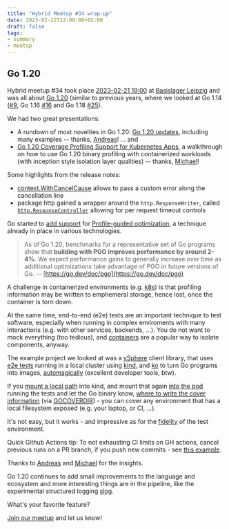 ```yaml
---
title: "Hybrid Meetup #34 wrap-up"
date: 2023-02-22T12:00:00+02:00
draft: false
tags:
- summary
- meetup
---
```


## Go 1.20

Hybrid meetup #34 took place [2023-02-21
19:00](https://www.meetup.com/leipzig-golang/events/290666161/) at [Basislager
Leipzig](https://www.basislager.co/) and was all about [Go
1.20](https://tip.golang.org/doc/go1.20) (similar to previous years, where we
looked at Go 1.14 ([#9](https://golangleipzig.space/posts/meetup-9-wrapup/), Go
1.16 [#16](https://golangleipzig.space/posts/meetup-16-wrapup/) and Go 1.18
[#25](https://golangleipzig.space/posts/meetup-25-wrapup/)).

We had two great presentations:

* A rundown of most novelties in Go 1.20: [Go 1.20
  updates](https://gist.github.com/klingtnet/0b5fd6cd742fe030115d3cc10776531f), including many examples -- thanks, [Andreas](https://www.klingt.net/)! ... and
* [Go 1.20 Coverage Profiling Support for Kubernetes Apps](https://www.mgasch.com/2023/02/go-e2e/), a walkthrough on how to use Go 1.20 binary profiling with containerized workloads (with inception style isolation layer qualities) -- thanks, [Michael](https://twitter.com/embano1)!

Some highlights from the release notes:

* [context.WithCancelCause](https://pkg.go.dev/context@master#WithCancelCause) allows to pass a custom error along the cancellation line
* package http gained a wrapper around the `http.ResponseWriter`, called [`http.ResponseController`](https://pkg.go.dev/net/http#ResponseController) allowing for per request timeout controls

Go started to [add support](https://go.dev/doc/pgo) for [Profile-guided optimization](https://en.wikipedia.org/wiki/Profile-guided_optimization), a technique already in place in various technologies.

> As of Go 1.20, benchmarks for a representative set of Go programs show that
> **building with PGO improves performance by around 2-4%**. We expect performance
> gains to generally increase over time as additional optimizations take
> advantage of PGO in future versions of Go. -- [https://go.dev/doc/pgo](https://go.dev/doc/pgo)

A challenge in containerized environments (e.g. [k8s](https://kubernetes.io/))
is that profiling information may be written to emphemeral storage, hence lost,
once the container is torn down.

At the same time, end-to-end (e2e) tests are an important technique to test
software, especially when running in complex enviroments with many interactions
(e.g. with other services, backends, ...). You do not want to mock everything (too tedious), and
[containers](https://cloud.google.com/learn/what-are-containers) are a popular way to isolate components, anyway.

The example project we looked at was a [vSphere](https://github.com/embano1/vsphere) client
library, that uses [e2e
tests](https://github.com/embano1/vsphere/blob/main/.github/workflows/e2e.yaml)
running in a local cluster using [kind](https://kind.sigs.k8s.io/), and
[ko](https://github.com/ko-build/ko) to turn Go programs into images,
[automagically](https://ko.build/) (excellent developer tools, btw).

If you [mount a local
path](https://github.com/embano1/vsphere/blob/545c3a4658b945fcaa1fef4b815cf7e92079fb9f/.github/workflows/e2e.yaml#L57-L68)
into kind, and mount that again [into the
pod](https://github.com/embano1/vsphere/blob/545c3a4658b945fcaa1fef4b815cf7e92079fb9f/test/client_test.go#L221-L231)
running the tests and let the Go binary know, [where to write the cover
information](https://github.com/embano1/vsphere/blob/545c3a4658b945fcaa1fef4b815cf7e92079fb9f/test/client_test.go#L195)
(via [GOCOVERDIR](https://go.dev/testing/coverage/#running)) - you can cover
any environment that has a local filesystem exposed (e.g. your laptop, or CI,
...).

It's not easy, but it works - and impressive as for the [fidelity](https://abseil.io/resources/swe-book/html/ch14.html) of the test
environment.

Quick Github Actions tip: To not exhausting CI limits on GH actions, cancel previous runs on a
PR branch, if you push new commits - see [this
example](https://github.com/embano1/vsphere/blob/545c3a4658b945fcaa1fef4b815cf7e92079fb9f/.github/workflows/e2e.yaml#L9-L12).

Thanks to [Andreas](https://klingt.net) and
[Michael](https://twitter.com/embano1) for the insights.

Go 1.20 continues to add small improvements to the language and ecosystem and
more interesting things are in the pipeline, like the experimental structured
logging [slog](https://pkg.go.dev/golang.org/x/exp/slog).

What's your favorite feature?

[Join our meetup](https://www.meetup.com/Leipzig-Golang/) and let us know!

